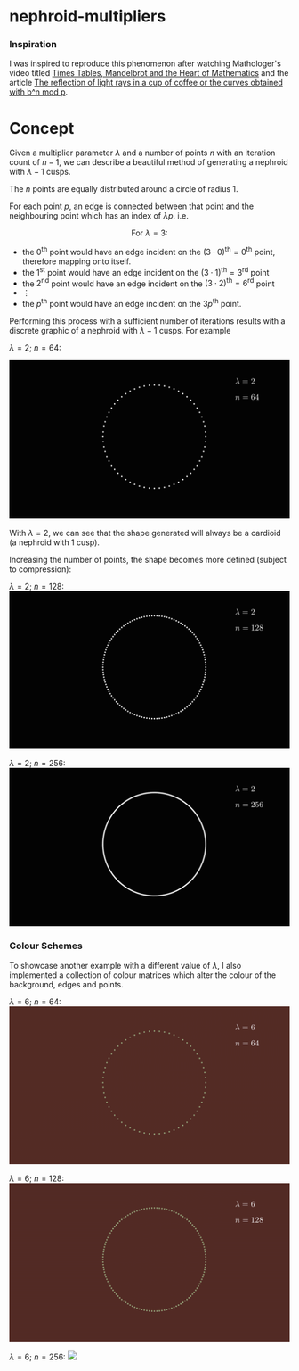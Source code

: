 # nephroid-multipliers

### Inspiration
I was inspired to reproduce this phenomenon after watching Mathologer's video titled [Times Tables, Mandelbrot and the Heart of Mathematics](https://www.youtube.com/watch?v=qhbuKbxJsk8&list=WL&index=2) and the article [The reflection of light rays in a cup of coffee or the curves obtained with b^n mod p](http://xahlee.info/SpecialPlaneCurves_dir/Cardioid_dir/_p/LightsRaysReflections.pdf).


# Concept
Given a multiplier parameter $\lambda$ and a number of points $n$ with an iteration count of $n-1$, we can describe a beautiful method of generating a nephroid with $\lambda - 1$ cusps. 

The $n$ points are equally distributed around a circle of radius $1.$

For each point $p$, an edge is connected between that point and the neighbouring point which has an index of $\lambda p.$ i.e.

$$\text{For } \lambda = 3:$$
- the $0^{\text{th}}$ point would have an edge incident on the $(3\cdot 0)^{\text{th}}=0^{\text{th}}$ point, therefore mapping onto itself.
- the $1^{\text{st}}$ point would have an edge incident on the $(3\cdot 1)^{\text{th}}=3^{\text{rd}}$ point
- the $2^{\text{nd}}$ point would have an edge incident on the $(3\cdot 2)^{\text{th}}=6^{\text{rd}}$ point
- $\vdots$
- the $p^{\text{th}}$ point would have an edge incident on the $3p^{\text{th}}$ point.

Performing this process with a sufficient number of iterations results with a discrete graphic of a nephroid with $\lambda - 1$ cusps. For example

$\lambda = 2; \ n = 64:$

![](https://github.com/alfredo-reevo/nephroid-multipliers/blob/main/gifs/n=64,%20lambda%20=%202,%20c=c0.gif?raw=true)

With $\lambda = 2$, we can see that the shape generated will always be a cardioid (a nephroid with $1$ cusp). 

Increasing the number of points, the shape becomes more defined (subject to compression):

$\lambda = 2; \ n = 128:$
![](https://github.com/alfredo-reevo/nephroid-multipliers/blob/main/gifs/n=128,%20lambda%20=%202,%20c=c0.gif?raw=true)

$\lambda = 2; \ n = 256:$
![](https://github.com/alfredo-reevo/nephroid-multipliers/blob/main/gifs/n=256,%20lambda%20=%202,%20c=c0.gif?raw=true)

### Colour Schemes
To showcase another example with a different value of $\lambda,$ I also implemented a collection of colour matrices which alter the colour of the background, edges and points.

$\lambda = 6; \ n = 64:$
![](https://github.com/alfredo-reevo/nephroid-multipliers/blob/main/gifs/n=64,%20lambda%20=%206,%20c=c3.gif?raw=true)

$\lambda = 6; \ n = 128:$
![](https://github.com/alfredo-reevo/nephroid-multipliers/blob/main/gifs/n=128,%20lambda=6,%20c=c3.gif?raw=true)

$\lambda = 6; \ n = 256:$
![](https://github.com/alfredo-reevo/nephroid-multipliers/blob/main/gifs/n=256,%20lambda%20=%206,%20c=c3.gif?raw=true)
